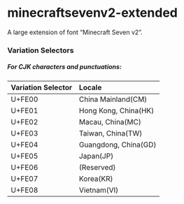 # minecraftsevenv2-extended
A large extension of font “Minecraft Seven v2”.
### Variation Selectors
##### For CJK characters and punctuations:
|Variation Selector|Locale|
|:---|:---|
|U+FE00|China Mainland(CM)|
|U+FE01|Hong Kong, China(HK)|
|U+FE02|Macau, China(MC)|
|U+FE03|Taiwan, China(TW)|
|U+FE04|Guangdong, China(GD)|
|U+FE05|Japan(JP)|
|U+FE06|(Reserved)|
|U+FE07|Korea(KR)|
|U+FE08|Vietnam(VI)
